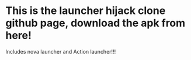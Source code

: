 # This is the launcher hijack clone github page, download the apk from here!
Includes nova launcher and Action launcher!!!
